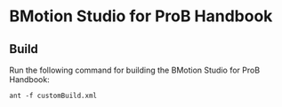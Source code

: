 # BMotion Studio for ProB Handbook

## Build

Run the following command for building the BMotion Studio for ProB Handbook:

```
ant -f customBuild.xml
```
